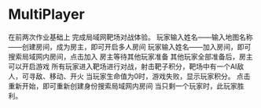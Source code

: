 # MultiPlayer
在前两次作业基础上
完成局域网靶场对战体验。
玩家输入姓名——输入地图名称——创建房间，成为房主，即可开启多人房间
玩家输入姓名——加入房间，即可搜索局域网内房间，点击加入
房主等待其他玩家准备
其他玩家全部准备后，房主可以开启游戏
所有玩家进入靶场进行对战，射击靶子积分，靶场中有一个AI敌人，可寻敌、移动、开火
当玩家生命值为0时，游戏失败，显示玩家积分。
点击重新开始，即可重新创建身份搜索局域网内房间
当只剩一个玩家时，此玩家胜利。
